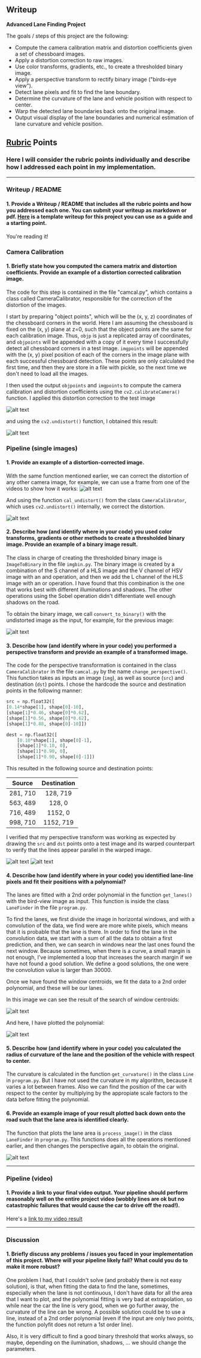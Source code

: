 ## Writeup 

**Advanced Lane Finding Project**

The goals / steps of this project are the following:

* Compute the camera calibration matrix and distortion coefficients given a set of chessboard images.
* Apply a distortion correction to raw images.
* Use color transforms, gradients, etc., to create a thresholded binary image.
* Apply a perspective transform to rectify binary image ("birds-eye view").
* Detect lane pixels and fit to find the lane boundary.
* Determine the curvature of the lane and vehicle position with respect to center.
* Warp the detected lane boundaries back onto the original image.
* Output visual display of the lane boundaries and numerical estimation of lane curvature and vehicle position.

[//]: # (Image References)

[board_dist]: ./examples/cal1.jpg "Distorted"
[board_undist]: ./examples/cal1_undist.jpg "Undistorted"
[road_dist]: ./examples/test_1.jpg "Road Distorted"
[road_undist]: ./examples/test_1_undist.jpg "Road Undistorted"
[road_bin]: ./examples/test_1_bin.jpg "Road Binary"
[perspective1]: ./examples/test1_bin_trans1.jpg "Road Binary Lines"
[perspective2]: ./examples/test1_bin_trans2.jpg "Road Binary Bird-View"
[road_rect]: ./examples/test1_bin_rect.jpg "Road Binary Centroids"
[road_pol]: ./examples/test1_bin_pol.jpg "Road Binary Polynomial Lines"
[road_result]: ./examples/test1_result.jpg "Road Result"

[image2]: ./test_images/test1.jpg "Road Transformed"
[image3]: ./examples/binary_combo_example.jpg "Binary Example"
[image4]: ./examples/warped_straight_lines.jpg "Warp Example"
[image5]: ./examples/color_fit_lines.jpg "Fit Visual"
[image6]: ./examples/example_output.jpg "Output"
[video1]: ./project_video.mp4 "Video"

## [Rubric](https://review.udacity.com/#!/rubrics/571/view) Points

### Here I will consider the rubric points individually and describe how I addressed each point in my implementation.  

---

### Writeup / README

#### 1. Provide a Writeup / README that includes all the rubric points and how you addressed each one.  You can submit your writeup as markdown or pdf.  [Here](https://github.com/udacity/CarND-Advanced-Lane-Lines/blob/master/writeup_template.md) is a template writeup for this project you can use as a guide and a starting point.  

You're reading it!

### Camera Calibration

#### 1. Briefly state how you computed the camera matrix and distortion coefficients. Provide an example of a distortion corrected calibration image.

The code for this step is contained in the file "camcal.py", which contains a class called CameraCalibrator, responsible for the correction of the distortion of the images.

I start by preparing "object points", which will be the (x, y, z) coordinates of the chessboard corners in the world. Here I am assuming the chessboard is fixed on the (x, y) plane at z=0, such that the object points are the same for each calibration image.  Thus, `objp` is just a replicated array of coordinates, and `objpoints` will be appended with a copy of it every time I successfully detect all chessboard corners in a test image.  `imgpoints` will be appended with the (x, y) pixel position of each of the corners in the image plane with each successful chessboard detection. These points are only calculated the first time, and then they are store in a file with pickle, so the next time we don't need to load all the images.

I then used the output `objpoints` and `imgpoints` to compute the camera calibration and distortion coefficients using the `cv2.calibrateCamera()` function.  I applied this distortion correction to the test image

![alt text][board_dist]

and using the `cv2.undistort()` function, I obtained this result: 

![alt text][board_undist]

### Pipeline (single images)

#### 1. Provide an example of a distortion-corrected image.

With the same function mentioned earlier, we can correct the distortion of any other camera image, for example, we can use a frame from one of the videos to show how it works:
![alt text][road_dist]

And using the function `cal_undistort()` from the class `CameraCalibrator`, which uses `cv2.undistort()` internally, we correct the distortion.

![alt text][road_undist]

#### 2. Describe how (and identify where in your code) you used color transforms, gradients or other methods to create a thresholded binary image.  Provide an example of a binary image result.

The class in charge of creating the thresholded binary image is `ImageToBinary` in the file `imgbin.py`. The binary image is created by a combination of the S channel of a HLS image and the V channel of HSV image with an and operation, and then we add the L channel of the HLS image with an or operation. I have found that this combination is the one that works best with different illuminations and shadows. The other operations using the Sobel operation didn't differentiate well enough shadows on the road.

To obtain the binary image, we call `convert_to_binary()` with the undistorted image as the input, for example, for the previous image:

![alt text][road_bin]

#### 3. Describe how (and identify where in your code) you performed a perspective transform and provide an example of a transformed image.

The code for the perspective transformation is contained in the class `CameraCalibrator` in the file `camcal.py` by the name `change_perspective()`. This function takes as inputs an image (`img`), as well as source (`src`) and destination (`dst`) points. I chose the hardcode the source and destination points in the following manner:

```python
src = np.float32([
[0.14*shape[1], shape[0]-10],
[shape[1]*0.46, shape[0]*0.62],
[shape[1]*0.56, shape[0]*0.62],
[shape[1]*0.88, shape[0]-10]])

dest = np.float32([
	[0.10*shape[1], shape[0]-1],
	[shape[1]*0.10, 0],
	[shape[1]*0.90, 0],
	[shape[1]*0.90, shape[0]-1]])
```

This resulted in the following source and destination points:

| Source        | Destination   | 
|:-------------:|:-------------:| 
| 281, 710      | 128, 719      | 
| 563, 489      | 128, 0      	|
| 716, 489     	| 1152, 0      	|
| 998, 710      | 1152, 719     |

I verified that my perspective transform was working as expected by drawing the `src` and `dst` points onto a test image and its warped counterpart to verify that the lines appear parallel in the warped image.

![alt text][perspective1]
![alt text][perspective2]

#### 4. Describe how (and identify where in your code) you identified lane-line pixels and fit their positions with a polynomial?

The lanes are fitted with a 2nd order polynomial in the function `get_lanes()` with the bird-view image as input. This function is inside the class `LaneFinder` in the file `program.py`.

To find the lanes, we first divide the image in horizontal windows, and with a convolution of the data, we find were are more white pixels, which means that it is probable that the lane is there. In order to find the lane in the convolution data, we start with a sum of all the data to obtain a first prediction, and then, we can search in windows near the last ones found the next window. Because sometimes, when there is a curve, a small margin is not enough, I've implemented a loop that increases the search margin if we have not found a good solution. We define a good solutions, the one were the convolution value is larger than 30000.

Once we have found the window centroids, we fit the data to a 2nd order polynomial, and these will be our lanes.

In this image we can see the result of the search of window centroids:

![alt text][road_rect]

And here, I have plotted the polynomial:

![alt text][road_pol]

#### 5. Describe how (and identify where in your code) you calculated the radius of curvature of the lane and the position of the vehicle with respect to center.

The curvature is calculated in the function `get_curvature()` in the class `Line` in `program.py`. But I have not used the curvature in my algorithm, because it varies a lot between frames. Also we can find the position of the car with respect to the center by multiplying by the appropiate scale factors to the data before fitting the polynomial.

#### 6. Provide an example image of your result plotted back down onto the road such that the lane area is identified clearly.

The function that plots the lane area is `process_image()` in the class `LaneFinder` in `program.py`. This functions does all the operations mentioned earlier, and then changes the perspective again, to obtain the original.

![alt text][road_result]

---

### Pipeline (video)

#### 1. Provide a link to your final video output.  Your pipeline should perform reasonably well on the entire project video (wobbly lines are ok but no catastrophic failures that would cause the car to drive off the road!).

Here's a [link to my video result](./examples/project_video.mp4)

---

### Discussion

#### 1. Briefly discuss any problems / issues you faced in your implementation of this project.  Where will your pipeline likely fail?  What could you do to make it more robust?

One problem I had, that I couldn't solve (and probably there is not easy solution), is that, when fitting the data to find the lane, sometimes, especially when the lane is not continuous, I don't have data for all the area that I want to plot, and the polynomial fitting is very bad at extrapolation, so while near the car the line is very good, when we go further away, the curvature of the line can be wrong. A possible solution could be to use a line, instead of a 2nd order polynomial (even if the input are only two points, the function polyfit does not return a 1st order line).

Also, it is very difficult to find a good binary threshold that works always, so maybe, depending on the ilumination, shadows, ... we should change the parameters.

